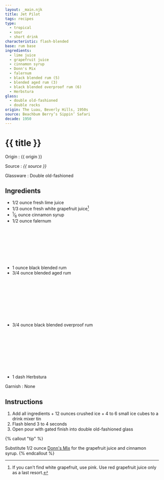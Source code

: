 ```yaml
---
layout: _main.njk
title: Jet Pilot
tags: recipes
type:
  - tropical
  - sour
  - short drink
characteristic: flash-blended
base: rum base
ingredients:
  - lime juice
  - grapefruit juice
  - cinnamon syrup
  - Donn's Mix
  - falernum
  - black blended rum (5)
  - blended aged rum (3)
  - black blended overproof rum (6)
  - Herbstura
glass:
  - double old-fashioned
  - double rocks
origin: The Luau, Beverly Hills, 1950s
source: Beachbum Berry’s Sippin’ Safari
decade: 1950
---
```

<!-- markdownlint-disable MD025 -->
# {{ title }}
<!-- markdownlint-disable MD025 -->

Origin
  : {{ origin }}

Source
  : <cite>{{ source }}</cite>

Glassware
  : Double old-fashioned

## Ingredients

* 1/2 ounce fresh lime juice
* 1/3 ounce fresh white grapefruit juice[^1]
* <span class="frac"><sup>1</sup>&frasl;<sub>6</sub></span> ounce cinnamon syrup
* 1/2 ounce falernum
* 1 ounce black blended rum<icon-l space="1em" class="bigger" label="(5)"><span class="with-icon"><svg class="icon"><use href="/assets/images/icons/circle-5.svg#circle-5"></use></svg></span></icon-l>
* 3/4 ounce blended aged rum<icon-l space="1em" class="bigger" label="(3)"><span class="with-icon"><svg class="icon"><use href="/assets/images/icons/circle-3.svg#circle-3"></use></svg></span></icon-l>
* 3/4 ounce black blended overproof rum<icon-l space="1em" class="bigger" label="(6)"><span class="with-icon"><svg class="icon"><use href="/assets/images/icons/circle-6.svg#circle-6"></use></svg></span></icon-l>
* 1 dash Herbstura

[^1]: If you can't find white grapefruit, use pink. Use red grapefruit juice only as a last resort.

Garnish
  : None

## Instructions

1. Add all ingredients + 12 ounces crushed ice + 4 to 6 small ice cubes to a drink mixer tin
2. Flash blend 3 to 4 seconds
3. Open pour with gated finish into double old-fashioned glass

<!-- markdownlint-disable MD012 -->
{% callout "tip" %}
<!-- markdownlint-enable MD012 -->

  Substitute 1/2 ounce [Donn's Mix](/mixes/cinnamon-syrup/#tip-2) for the grapefruit juice and cinnamon syrup.
{% endcallout %}
